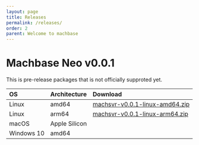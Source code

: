 ```yaml
---
layout: page
title: Releases
permalink: /releases/
order: 2
parent: Welcome to machbase
---
```


# Machbase Neo v0.0.1

This is pre-release packages that is not officially supproted yet.

| OS         | Architecture   |  Download |
|:-----------|:---------------|:----------|
| Linux      | amd64          | [machsvr-v0.0.1-linux-amd64.zip](https://github.com/MACHBASE/machbase/releases/download/untagged-4f52c71ee5b244efa4c2/machsvr-v0.0.1-linux-amd64.zip)         |
| Linux      | arm64          | [machsvr-v0.0.1-linux-arm64.zip](https://github.com/MACHBASE/machbase/releases/download/untagged-4f52c71ee5b244efa4c2/machsvr-v0.0.1-linux-arm64.zip)        |
| macOS      | Apple Silicon  |          |
| Windows 10 | amd64          |          |
